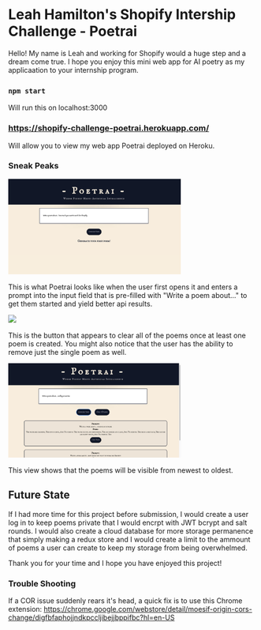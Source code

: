 # Leah Hamilton's Shopify Intership Challenge - Poetrai

Hello! My name is Leah and working for Shopify would a huge step and a dream come true. I hope you enjoy this mini web app for AI poetry as my applicaation to your internship program.

### `npm start`

Will run this on localhost:3000

### https://shopify-challenge-poetrai.herokuapp.com/

Will allow you to view my web app Poetrai deployed on Heroku.

### Sneak Peaks
<img src="./public/firstPrompt.png" width="350"/>

This is what Poetrai looks like when the user first opens it and enters a prompt into the input field that is pre-filled with "Write a poem about..." to get them started and yield better api results.

<img src="./public/clearPoemsButtonAppears.png" width="350"/>

This is the button that appears to clear all of the poems once at least one poem is created. You might also notice that the user has the ability to remove just the single poem as well.

<img src="./public/chronologicalPoems.png" width="350"/>

This view shows that the poems will be visible from newest to oldest.


## Future State

If I had more time for this project before submission, I would create a user log in to keep poems private that I would encrpt with JWT bcrypt and salt rounds. I would also create a cloud database for more storage permanence that simply making a redux store and I would create a limit to the ammount of poems a user can create to keep my storage from being overwhelmed.

Thank you for your time and I hope you have enjoyed this project!

### Trouble Shooting

If a COR issue suddenly rears it's head, a quick fix is to use this Chrome extension: https://chrome.google.com/webstore/detail/moesif-origin-cors-change/digfbfaphojjndkpccljibejjbppifbc?hl=en-US
